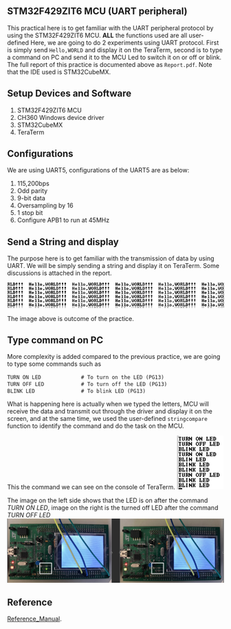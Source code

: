 STM32F429ZIT6 MCU (UART peripheral)
-----------------------------------

This practical here is to get familiar with the UART peripheral protocol by using the STM32F429ZIT6 MCU.
**ALL** the functions used are all user-defined
Here, we are going to do 2 experiments using UART protocol. First is simply send ```Hello,WORLD``` and display it on the TeraTerm, second is to type a command on PC and send it to the MCU Led to switch it on or off or blink. The full report of this practice is
documented above as ```Report.pdf```. Note that the IDE used is STM32CubeMX.

Setup Devices and Software
--------------------------
1. STM32F429ZIT6 MCU
2. CH360 Windows device driver
3. STM32CubeMX
4. TeraTerm

Configurations
--------------
We are using UART5, configurations of the UART5 are as below:
1. 115,200bps
2. Odd parity
3. 9-bit data
4. Oversampling by 16
5. 1 stop bit
6. Configure APB1 to run at 45MHz

Send a String and display
-------------------------
The purpose here is to get familiar with the transmission of data by using UART. We will be simply sending a string and display it on TeraTerm. Some discussions is attached in the report.

![hello world](https://github.com/Bennyaw/STM32_UART/blob/master/hello%20world.PNG)

The image above is outcome of the practice.

Type command on PC
------------------
More complexity is added compared to the previous practice, we are going to type some commands such as
```
TURN ON LED             # To turn on the LED (PG13)
TURN OFF LED            # To turn off the LED (PG13)
BLINK LED               # To blink LED (PG13)
```
What is happening here is actually when we typed the letters, MCU will receive the data and transmit out through the driver and display it on the screen, and at the same time, we used the user-defined ```stringcompare``` function to identify the command and do the task on the MCU.

This the command we can see on the console of TeraTerm.
![command](https://github.com/Bennyaw/STM32_UART/blob/master/TURN%20led.PNG)

The image on the left side shows that the LED is on after the command *TURN ON LED*, image on the right is the turned off LED after the command *TURN OFF LED*
![LED](https://github.com/Bennyaw/STM32_UART/blob/master/LED.PNG)

Reference
---------
[Reference_Manual](https://www.st.com/content/ccc/resource/technical/document/reference_manual/3d/6d/5a/66/b4/99/40/d4/DM00031020.pdf/files/DM00031020.pdf/jcr:content/translations/en.DM00031020.pdf).
